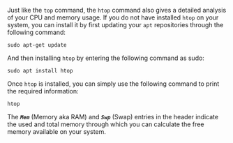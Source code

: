 Just like the `top` command, the `htop` command also gives a detailed analysis of your CPU and memory usage. If you do not have installed `htop` on your system, you can install it by first updating your `apt` repositories through the following command:

```shell
sudo apt-get update
```

And then installing `htop` by entering the following command as sudo:

```shell
sudo apt install htop
```

Once `htop` is installed, you can simply use the following command to print the required information:

```shell
htop
```

The ***`Mem`*** (Memory aka RAM) and ***`Swp`*** (Swap) entries in the header indicate the used and total memory through which you can calculate the free memory available on your system.
